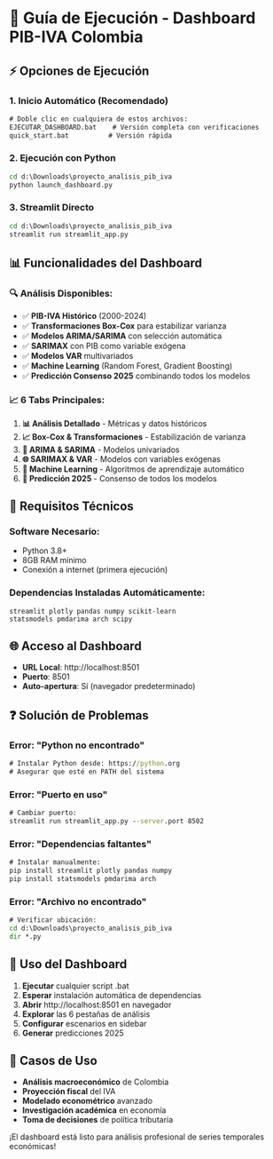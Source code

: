 # 🚀 Guía de Ejecución - Dashboard PIB-IVA Colombia

## ⚡ Opciones de Ejecución

### 1. Inicio Automático (Recomendado)
```cmd
# Doble clic en cualquiera de estos archivos:
EJECUTAR_DASHBOARD.bat    # Versión completa con verificaciones
quick_start.bat          # Versión rápida
```

### 2. Ejecución con Python
```cmd
cd d:\Downloads\proyecto_analisis_pib_iva
python launch_dashboard.py
```

### 3. Streamlit Directo
```cmd
cd d:\Downloads\proyecto_analisis_pib_iva
streamlit run streamlit_app.py
```

## 📊 Funcionalidades del Dashboard

### 🔍 **Análisis Disponibles:**
- ✅ **PIB-IVA Histórico** (2000-2024)
- ✅ **Transformaciones Box-Cox** para estabilizar varianza
- ✅ **Modelos ARIMA/SARIMA** con selección automática
- ✅ **SARIMAX** con PIB como variable exógena
- ✅ **Modelos VAR** multivariados
- ✅ **Machine Learning** (Random Forest, Gradient Boosting)
- ✅ **Predicción Consenso 2025** combinando todos los modelos

### 📈 **6 Tabs Principales:**
1. **📊 Análisis Detallado** - Métricas y datos históricos
2. **📈 Box-Cox & Transformaciones** - Estabilización de varianza
3. **🔄 ARIMA & SARIMA** - Modelos univariados
4. **🌐 SARIMAX & VAR** - Modelos con variables exógenas
5. **🤖 Machine Learning** - Algoritmos de aprendizaje automático
6. **🔮 Predicción 2025** - Consenso de todos los modelos

## 🔧 Requisitos Técnicos

### **Software Necesario:**
- Python 3.8+ 
- 8GB RAM mínimo
- Conexión a internet (primera ejecución)

### **Dependencias Instaladas Automáticamente:**
```
streamlit plotly pandas numpy scikit-learn
statsmodels pmdarima arch scipy
```

## 🌐 Acceso al Dashboard

- **URL Local**: http://localhost:8501
- **Puerto**: 8501
- **Auto-apertura**: Sí (navegador predeterminado)

## ❓ Solución de Problemas

### **Error: "Python no encontrado"**
```cmd
# Instalar Python desde: https://python.org
# Asegurar que esté en PATH del sistema
```

### **Error: "Puerto en uso"**
```cmd
# Cambiar puerto:
streamlit run streamlit_app.py --server.port 8502
```

### **Error: "Dependencias faltantes"**
```cmd
# Instalar manualmente:
pip install streamlit plotly pandas numpy
pip install statsmodels pmdarima arch
```

### **Error: "Archivo no encontrado"**
```cmd
# Verificar ubicación:
cd d:\Downloads\proyecto_analisis_pib_iva
dir *.py
```

## 📱 Uso del Dashboard

1. **Ejecutar** cualquier script .bat
2. **Esperar** instalación automática de dependencias  
3. **Abrir** http://localhost:8501 en navegador
4. **Explorar** las 6 pestañas de análisis
5. **Configurar** escenarios en sidebar
6. **Generar** predicciones 2025

## 🎯 Casos de Uso

- **Análisis macroeconómico** de Colombia
- **Proyección fiscal** del IVA
- **Modelado econométrico** avanzado
- **Investigación académica** en economía
- **Toma de decisiones** de política tributaria

¡El dashboard está listo para análisis profesional de series temporales económicas!
